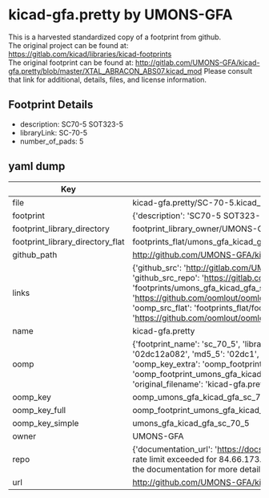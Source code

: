 # kicad-gfa.pretty by UMONS-GFA  
This is a harvested standardized copy of a footprint from github.  
The original project can be found at:  
https://gitlab.com/kicad/libraries/kicad-footprints  
The original footprint can be found at:
http://gitlab.com/UMONS-GFA/kicad-gfa.pretty/blob/master/XTAL_ABRACON_ABS07.kicad_mod
Please consult that link for additional, details, files, and license information.  
## Footprint Details
* description: SC70-5 SOT323-5  
* libraryLink: SC-70-5  
* number_of_pads: 5  
## yaml dump  
| Key | Value |  
| --- | --- |  
| file | kicad-gfa.pretty/SC-70-5.kicad_mod |  
| footprint | {'description': 'SC70-5 SOT323-5', 'libraryLink': 'SC-70-5', 'number_of_pads': 5} |  
| footprint_library_directory | footprint_library_owner/UMONS-GFA_kicad-gfa.pretty |  
| footprint_library_directory_flat | footprints_flat/umons_gfa_kicad_gfa_sc_70_5/working |  
| github_path | http://github.com/UMONS-GFA/kicad-gfa.pretty/blob/master/SC-70-5.kicad_mod |  
| links | {'github_src': 'http://gitlab.com/UMONS-GFA/kicad-gfa.pretty/blob/master/XTAL_ABRACON_ABS07.kicad_mod', 'github_src_repo': 'https://gitlab.com/kicad/libraries/kicad-footprints', 'oomp_bot': 'footprints/umons_gfa_kicad_gfa_sc_70_5/working', 'oomp_bot_github': 'https://github.com/oomlout/oomlout_oomp_footprint_bot/tree/main/footprints/umons_gfa_kicad_gfa_sc_70_5/working', 'oomp_src_flat': 'footprints_flat/footprints_flat/umons_gfa_kicad_gfa_sc_70_5/working', 'oomp_src_flat_github': 'https://github.com/oomlout/oomlout_oomp_footprint_src/tree/main/footprints_flat/umons_gfa_kicad_gfa_sc_70_5/working'} |  
| name | kicad-gfa.pretty |  
| oomp | {'footprint_name': 'sc_70_5', 'library_name': 'kicad_gfa', 'md5': '02dc12a082be62d3ffe04335094f1019', 'md5_10': '02dc12a082', 'md5_5': '02dc1', 'md5_6': '02dc12', 'oomp_key': 'oomp_umons_gfa_kicad_gfa_sc_70_5', 'oomp_key_extra': 'oomp_footprint_umons_gfa_kicad_gfa_sc_70_5', 'oomp_key_full': 'oomp_footprint_umons_gfa_kicad_gfa_sc_70_5_02dc12', 'oomp_key_simple': 'umons_gfa_kicad_gfa_sc_70_5', 'original_filename': 'kicad-gfa.pretty/SC-70-5.kicad_mod', 'owner_name': 'umons_gfa'} |  
| oomp_key | oomp_umons_gfa_kicad_gfa_sc_70_5 |  
| oomp_key_full | oomp_footprint_umons_gfa_kicad_gfa_sc_70_5 |  
| oomp_key_simple | umons_gfa_kicad_gfa_sc_70_5 |  
| owner | UMONS-GFA |  
| repo | {'documentation_url': 'https://docs.github.com/rest/overview/resources-in-the-rest-api#rate-limiting', 'message': "API rate limit exceeded for 84.66.173.59. (But here's the good news: Authenticated requests get a higher rate limit. Check out the documentation for more details.)"} |  
| url | http://github.com/UMONS-GFA/kicad-gfa.pretty |  

